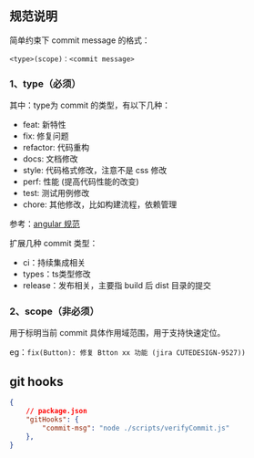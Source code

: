 ## 规范说明

简单约束下 commit message 的格式：

`<type>(scope)：<commit message>`

### 1、type（必须）

其中：type为 commit 的类型，有以下几种：

+ feat: 新特性
+ fix: 修复问题
+ refactor: 代码重构
+ docs: 文档修改
+ style: 代码格式修改，注意不是 css 修改
+ perf: 性能 (提高代码性能的改变)
+ test: 测试用例修改
+ chore: 其他修改，比如构建流程，依赖管理

参考：[angular 规范](https://github.com/angular/angular.js/blob/master/DEVELOPERS.md#type)

扩展几种 commit 类型：

+ ci：持续集成相关
+ types：ts类型修改
+ release：发布相关，主要指 build 后 dist 目录的提交

### 2、scope（非必须）

用于标明当前 commit 具体作用域范围，用于支持快速定位。

eg：`fix(Button): 修复 Btton xx 功能 (jira CUTEDESIGN-9527))`

## git hooks

```json
{
    // package.json
    "gitHooks": {
        "commit-msg": "node ./scripts/verifyCommit.js"
    },
}
```

